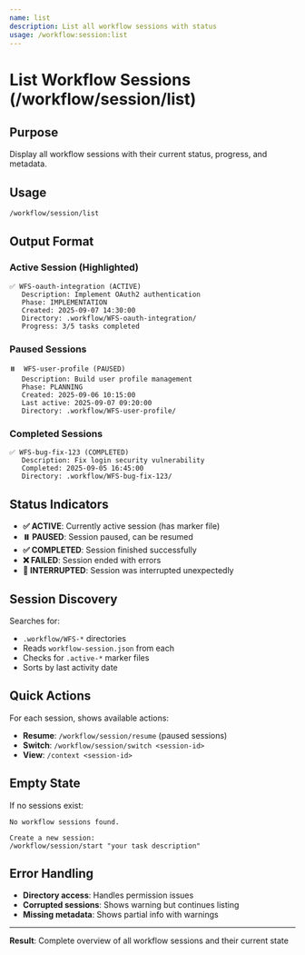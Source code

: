 ```yaml
---
name: list
description: List all workflow sessions with status
usage: /workflow:session:list
---
```


# List Workflow Sessions (/workflow/session/list)

## Purpose
Display all workflow sessions with their current status, progress, and metadata.

## Usage
```bash
/workflow/session/list
```

## Output Format

### Active Session (Highlighted)
```
✅ WFS-oauth-integration (ACTIVE)
   Description: Implement OAuth2 authentication
   Phase: IMPLEMENTATION
   Created: 2025-09-07 14:30:00
   Directory: .workflow/WFS-oauth-integration/
   Progress: 3/5 tasks completed
```

### Paused Sessions
```
⏸️  WFS-user-profile (PAUSED)
   Description: Build user profile management
   Phase: PLANNING  
   Created: 2025-09-06 10:15:00
   Last active: 2025-09-07 09:20:00
   Directory: .workflow/WFS-user-profile/
```

### Completed Sessions
```
✅ WFS-bug-fix-123 (COMPLETED)
   Description: Fix login security vulnerability
   Completed: 2025-09-05 16:45:00
   Directory: .workflow/WFS-bug-fix-123/
```

## Status Indicators
- **✅ ACTIVE**: Currently active session (has marker file)
- **⏸️ PAUSED**: Session paused, can be resumed
- **✅ COMPLETED**: Session finished successfully
- **❌ FAILED**: Session ended with errors
- **🔄 INTERRUPTED**: Session was interrupted unexpectedly

## Session Discovery
Searches for:
- `.workflow/WFS-*` directories
- Reads `workflow-session.json` from each
- Checks for `.active-*` marker files
- Sorts by last activity date

## Quick Actions
For each session, shows available actions:
- **Resume**: `/workflow/session/resume` (paused sessions)
- **Switch**: `/workflow/session/switch <session-id>`
- **View**: `/context <session-id>`

## Empty State
If no sessions exist:
```
No workflow sessions found.

Create a new session:
/workflow/session/start "your task description"
```

## Error Handling
- **Directory access**: Handles permission issues
- **Corrupted sessions**: Shows warning but continues listing
- **Missing metadata**: Shows partial info with warnings

---

**Result**: Complete overview of all workflow sessions and their current state